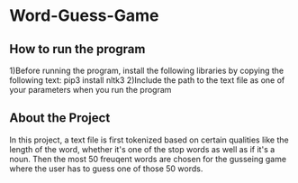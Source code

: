 # Word-Guess-Game

## How to run the program
1)Before running the program, install the following libraries by copying the following text:
pip3 install nltk3
2)Include the path to the text file as one of your parameters when you run the program

## About the Project
In this project, a text file is first tokenized based on certain qualities like the length of the word, whether it's one of the stop words as well as if it's a noun. Then the most 50 freuqent words are chosen for the gusseing game where the user has to guess one of those 50 words. 
